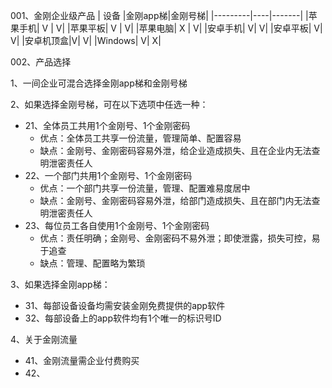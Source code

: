 001、金刚企业级产品
| 设备 |金刚app梯|金刚号梯|
|---------|----|-------|
|苹果手机| V | V| 
|苹果平板| V | V| 
|苹果电脑| X | V| 
|安卓手机| V| V| 
|安卓平板| V| V| 
|安卓机顶盒|V| V|
|Windows| V| X|

002、产品选择

1、一间企业可混合选择金刚app梯和金刚号梯

2、如果选择金刚号梯，可在以下选项中任选一种：
- 21、全体员工共用1个金刚号、1个金刚密码
  - 优点：全体员工共享一份流量，管理简单、配置容易
  - 缺点：金刚号、金刚密码容易外泄，给企业造成损失、且在企业内无法查明泄密责任人
- 22、一个部门共用1个金刚号、1个金刚密码
  - 优点：一个部门共享一份流量，管理、配置难易度居中
  - 缺点：金刚号、金刚密码容易外泄，给部门造成损失、且在部门内无法查明泄密责任人
- 23、每位员工各自使用1个金刚号、1个金刚密码
  - 优点：责任明确；金刚号、金刚密码不易外泄；即使泄露，损失可控，易于追查
  - 缺点：管理、配置略为繁琐

3、如果选择金刚app梯：
- 31、每部设备设备均需安装金刚免费提供的app软件
- 32、每部设备上的app软件均有1个唯一的标识号ID

4、关于金刚流量
- 41、金刚流量需企业付费购买
- 42、

